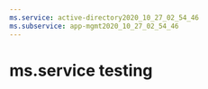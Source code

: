```yaml
---
ms.service: active-directory2020_10_27_02_54_46
ms.subservice: app-mgmt2020_10_27_02_54_46
---
```

 # ms.service testing